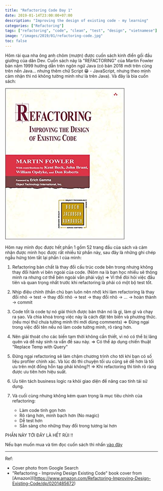 ```yaml
---
title: "Refactoring Code Day 1"
date: 2019-01-14T23:00:00+07:00
description: "Improving the design of existing code - my learning"
categories: ["Refactoring"]
tags: ["refactoring", "code", "clean", "test", "design", "vietnamese"]
image: "/images/2019/01/refactoring-code.jpg"
toc: false
---
```


Hôm rài qua nha ông anh chôm (mượn) được cuốn sách kinh điển gối đầu giường của dân Dev. Cuốn sách này là "REFACTORING" của Martin Fowler bản năm 1999 hướng dẫn trên ngôn ngữ Java (có bản 2018 mới trên cũng trên nền Java... nhưng thêm chữ Script 😁 - JavaScript, nhưng theo mình cảm nhận thì nó không tường minh như là trên Java). Và đây là bìa cuốn sách:

![Refactoring Book Cover 1999](/images/2019/01/refactoring-book-cover.jpg)

Hôm nay mình đọc được hết phần 1 gồm 52 trang đầu của sách và cảm nhận được mình học được rất nhiều từ phần này, sau đây là những ghi chép ngẫu hứng tóm tắt lại phần I của mình:

1. Refactoring bản chất là thay đổi cấu trúc code bên trong nhưng không thay đổi hành vi bên ngoài của code. (Nôm na là bạn học nhiều sẽ thông minh ra nhưng cơ thể bên ngoài vẫn phải vậy) => Vì thế đòi hỏi việc đầu tiên và quan trọng nhất trước khi refactoring là phải có một bộ test tốt.

1. Nhịp điệu chính (thần chú bạn luôn nên nhớ) khi làm refactoring là thay đổi nhỏ -> test -> thay đổi nhỏ -> test -> thay đổi nhỏ -> ... -> hoàn thành -> commit

1. Code tốt là code tự nó giải thích được bản thân nó là gì, làm gì và chạy ra sao. Và chìa khoá trong việc này là cách đặt tên biến và phương thức. (nếu mọi thứ chưa tường minh thì mới dùng comments) => Đừng ngại trong việc đổi tên nếu nó làm code tường minh, rõ ràng hơn.

1. Nên giải thoát cho các biến tạm thời không cần thiết, vì nó có thể bị lãng quên và dễ nảy sinh ra vấn đề sau này. => Có thể áp dụng chiến thuật "Replace Temp with Query"

1. Đừng ngại refactoring sẽ làm chậm chương trình cho tới khi bạn có số liệu profiler chính xác. Và lúc đó thì chuyện tối ưu cũng sẽ dễ hơn là tối ưu trên một đống hỗn tạp phải không?! => Khi refactoring thì tính rõ ràng được ưu tiên hơn hiệu suất.

1. Ưu tiên tách business logic ra khỏi giao diện để nâng cao tính tái sử dụng.

1. Và cuối cùng nhưng không kém quan trọng là mục tiêu chính của refactoring:

    - Làm code tinh gọn hơn
    - Rõ ràng hơn, minh bạch hơn (No magic)
    - Dễ test hơn
    - Sẵn sàng cho những thay đổi trong tương lai hơn

PHẦN NÀY TỚI ĐÂY LÀ HẾT RÙI !!

Nếu bạn muốn mua và tìm đọc cuốn sách thì nhấn [vào đây](https://www.amazon.com/Refactoring-Improving-Design-Existing-Code/dp/0201485672)

-------------------

Ref:

- Cover photo from Google Search
- "Refactoring - Improving Design Existing Code" book cover from [Amazon]((https://www.amazon.com/Refactoring-Improving-Design-Existing-Code/dp/0201485672)